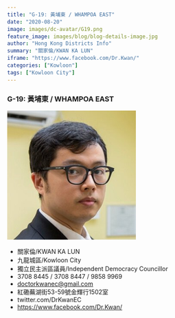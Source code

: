 ```yaml
---
title: "G-19: 黃埔東 / WHAMPOA EAST"
date: "2020-08-20"
image: images/dc-avatar/G19.png
feature_image: images/blog/blog-details-image.jpg
author: "Hong Kong Districts Info"
summary: "關家倫/KWAN KA LUN"
iframe: "https://www.facebook.com/Dr.Kwan/"
categories: ["Kowloon"]
tags: ["Kowloon City"]
---
```


### G-19: 黃埔東 / WHAMPOA EAST  
![](/images/dc-avatar/G19.png)  

 - 關家倫/KWAN KA LUN  
 - 九龍城區/Kowloon City  
 - 獨立民主派區議員/Independent Democracy Councillor  
 - 3708 8445 / 3708 8447 / 9858 9969  
 - doctorkwanec@gmail.com  
 - 紅磡蕪湖街53-59號金輝行1502室  
 - twitter.com/DrKwanEC  
 - https://www.facebook.com/Dr.Kwan/
